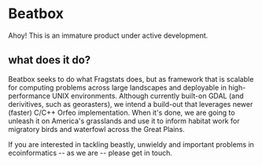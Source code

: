# Beatbox
Ahoy! This is an immature product under active development.  

## what does it do?
Beatbox seeks to do what Fragstats does, but as framework that is scalable for computing problems across large landscapes and deployable in high-performance UNIX environments. Although currently built-on GDAL (and derivitives, such as georasters), we intend a build-out that leverages newer (faster) C/C++ Orfeo implementation. When it's done, we are going to unleash it on America's grasslands and use it to inform habitat work for migratory birds and waterfowl across the Great Plains.

If you are interested in tackling beastly, unwieldy and important problems in ecoinformatics -- as we are -- please get in touch.
